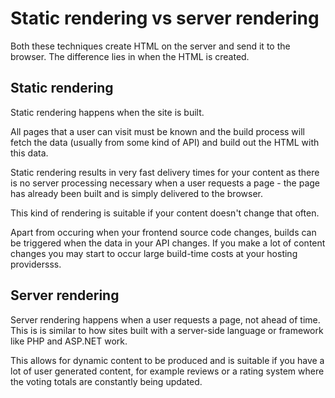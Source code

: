 # Static rendering vs server rendering

Both these techniques create HTML on the server and send it to the browser. The difference lies in when the HTML is created.

## Static rendering
 
Static rendering happens when the site is built.

All pages that a user can visit must be known and the build process will fetch the data (usually from some kind of API) and build out the HTML with this data.

Static rendering results in very fast delivery times for your content as there is no server processing necessary when a user requests a page - the page has already been built and is simply delivered to the browser.

This kind of rendering is suitable if your content doesn't change that often.

Apart from occuring when your frontend source code changes, builds can be triggered when the data in your API changes. If you make a lot of content changes you may start to occur large build-time costs at your hosting providersss. 

## Server rendering

Server rendering happens when a user requests a page, not ahead of time. This is is similar to how sites built with a server-side language or framework like PHP and ASP.NET work.

This allows for dynamic content to be produced and is suitable if you have a lot of user generated content, for example reviews or a rating system where the voting totals are constantly being updated.
